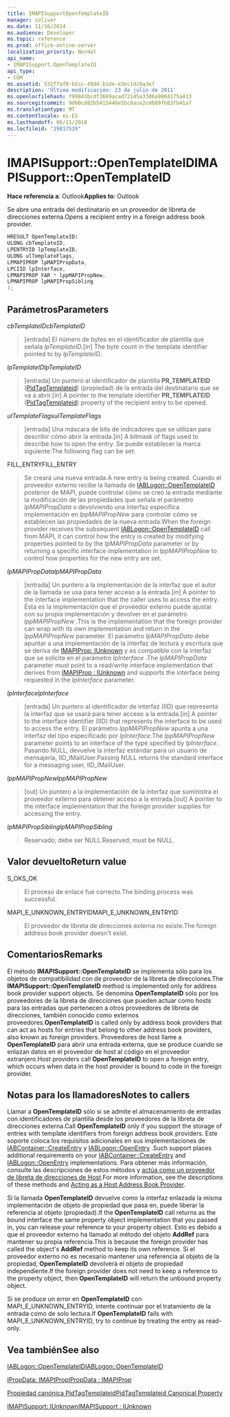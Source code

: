 ```yaml
---
title: IMAPISupportOpenTemplateID
manager: soliver
ms.date: 11/16/2014
ms.audience: Developer
ms.topic: reference
ms.prod: office-online-server
localization_priority: Normal
api_name:
- IMAPISupport.OpenTemplateID
api_type:
- COM
ms.assetid: 532f7af0-b2cc-49dd-b1de-e3ec1dc9a3e7
description: 'Última modificación: 23 de julio de 2011'
ms.openlocfilehash: f99843bcdf3689acad72145a33d6a9804175a413
ms.sourcegitcommit: 9d60cd82b5413446e5bc8ace2cd689f683fb41a7
ms.translationtype: MT
ms.contentlocale: es-ES
ms.lasthandoff: 06/11/2018
ms.locfileid: "19817539"
---
```

# <a name="imapisupportopentemplateid"></a><span data-ttu-id="90651-103">IMAPISupport::OpenTemplateID</span><span class="sxs-lookup"><span data-stu-id="90651-103">IMAPISupport::OpenTemplateID</span></span>

  
  
<span data-ttu-id="90651-104">**Hace referencia a**: Outlook</span><span class="sxs-lookup"><span data-stu-id="90651-104">**Applies to**: Outlook</span></span> 
  
<span data-ttu-id="90651-105">Se abre una entrada del destinatario en un proveedor de libreta de direcciones externa.</span><span class="sxs-lookup"><span data-stu-id="90651-105">Opens a recipient entry in a foreign address book provider.</span></span>
  
```cpp
HRESULT OpenTemplateID(
ULONG cbTemplateID,
LPENTRYID lpTemplateID,
ULONG ulTemplateFlags,
LPMAPIPROP lpMAPIPropData,
LPCIID lpInterface,
LPMAPIPROP FAR * lppMAPIPropNew,
LPMAPIPROP lpMAPIPropSibling
);
```

## <a name="parameters"></a><span data-ttu-id="90651-106">Parámetros</span><span class="sxs-lookup"><span data-stu-id="90651-106">Parameters</span></span>

 <span data-ttu-id="90651-107">_cbTemplateID_</span><span class="sxs-lookup"><span data-stu-id="90651-107">_cbTemplateID_</span></span>
  
> <span data-ttu-id="90651-108">[entrada] El número de bytes en el identificador de plantilla que señala _lpTemplateID_.</span><span class="sxs-lookup"><span data-stu-id="90651-108">[in] The byte count in the template identifier pointed to by  _lpTemplateID_.</span></span> 
    
 <span data-ttu-id="90651-109">_lpTemplateID_</span><span class="sxs-lookup"><span data-stu-id="90651-109">_lpTemplateID_</span></span>
  
> <span data-ttu-id="90651-110">[entrada] Un puntero al identificador de plantilla **PR_TEMPLATEID** ([PidTagTemplateid](pidtagtemplateid-canonical-property.md)) (propiedad) de la entrada del destinatario que se va a abrir.</span><span class="sxs-lookup"><span data-stu-id="90651-110">[in] A pointer to the template identifier **PR_TEMPLATEID** ([PidTagTemplateid](pidtagtemplateid-canonical-property.md)) property of the recipient entry to be opened.</span></span>
    
 <span data-ttu-id="90651-111">_ulTemplateFlags_</span><span class="sxs-lookup"><span data-stu-id="90651-111">_ulTemplateFlags_</span></span>
  
> <span data-ttu-id="90651-112">[entrada] Una máscara de bits de indicadores que se utilizan para describir cómo abrir la entrada.</span><span class="sxs-lookup"><span data-stu-id="90651-112">[in] A bitmask of flags used to describe how to open the entry.</span></span> <span data-ttu-id="90651-113">Se puede establecer la marca siguiente:</span><span class="sxs-lookup"><span data-stu-id="90651-113">The following flag can be set:</span></span>
    
<span data-ttu-id="90651-114">FILL_ENTRY</span><span class="sxs-lookup"><span data-stu-id="90651-114">FILL_ENTRY</span></span> 
  
> <span data-ttu-id="90651-115">Se creará una nueva entrada.</span><span class="sxs-lookup"><span data-stu-id="90651-115">A new entry is being created.</span></span> <span data-ttu-id="90651-116">Cuando el proveedor externo recibe la llamada de [IABLogon::OpenTemplateID](iablogon-opentemplateid.md) posterior de MAPI, puede controlar cómo se creó la entrada mediante la modificación de las propiedades que señala el parámetro _lpMAPIPropData_ o devolviendo una interfaz específica implementación en _lppMAPIPropNew_ para controlar cómo se establecen las propiedades de la nueva entrada.</span><span class="sxs-lookup"><span data-stu-id="90651-116">When the foreign provider receives the subsequent [IABLogon::OpenTemplateID](iablogon-opentemplateid.md) call from MAPI, it can control how the entry is created by modifying properties pointed to by the  _lpMAPIPropData_ parameter or by returning a specific interface implementation in  _lppMAPIPropNew_ to control how properties for the new entry are set.</span></span> 
    
 <span data-ttu-id="90651-117">_lpMAPIPropData_</span><span class="sxs-lookup"><span data-stu-id="90651-117">_lpMAPIPropData_</span></span>
  
> <span data-ttu-id="90651-118">[entrada] Un puntero a la implementación de la interfaz que el autor de la llamada se usa para tener acceso a la entrada.</span><span class="sxs-lookup"><span data-stu-id="90651-118">[in] A pointer to the interface implementation that the caller uses to access the entry.</span></span> <span data-ttu-id="90651-119">Ésta es la implementación que el proveedor externo puede ajustar con su propia implementación y devolver en el parámetro _lppMAPIPropNew_ .</span><span class="sxs-lookup"><span data-stu-id="90651-119">This is the implementation that the foreign provider can wrap with its own implementation and return in the  _lppMAPIPropNew_ parameter.</span></span> <span data-ttu-id="90651-120">El parámetro _lpMAPIPropData_ debe apuntar a una implementación de la interfaz de lectura y escritura que se deriva de [IMAPIProp: IUnknown](imapipropiunknown.md) y es compatible con la interfaz que se solicita en el parámetro _lpInterface_ .</span><span class="sxs-lookup"><span data-stu-id="90651-120">The  _lpMAPIPropData_ parameter must point to a read/write interface implementation that derives from [IMAPIProp : IUnknown](imapipropiunknown.md) and supports the interface being requested in the  _lpInterface_ parameter.</span></span> 
    
 <span data-ttu-id="90651-121">_lpInterface_</span><span class="sxs-lookup"><span data-stu-id="90651-121">_lpInterface_</span></span>
  
> <span data-ttu-id="90651-122">[entrada] Un puntero al identificador de interfaz (IID) que representa la interfaz que se usará para tener acceso a la entrada.</span><span class="sxs-lookup"><span data-stu-id="90651-122">[in] A pointer to the interface identifier (IID) that represents the interface to be used to access the entry.</span></span> <span data-ttu-id="90651-123">El parámetro _lppMAPIPropNew_ apunta a una interfaz del tipo especificado por _lpInterface_.</span><span class="sxs-lookup"><span data-stu-id="90651-123">The  _lppMAPIPropNew_ parameter points to an interface of the type specified by  _lpInterface_.</span></span> <span data-ttu-id="90651-124">Pasando NULL, devuelve la interfaz estándar para un usuario de mensajería, IID_IMailUser.</span><span class="sxs-lookup"><span data-stu-id="90651-124">Passing NULL returns the standard interface for a messaging user, IID_IMailUser.</span></span> 
    
 <span data-ttu-id="90651-125">_lppMAPIPropNew_</span><span class="sxs-lookup"><span data-stu-id="90651-125">_lppMAPIPropNew_</span></span>
  
> <span data-ttu-id="90651-126">[out] Un puntero a la implementación de la interfaz que suministra el proveedor externo para obtener acceso a la entrada.</span><span class="sxs-lookup"><span data-stu-id="90651-126">[out] A pointer to the interface implementation that the foreign provider supplies for accessing the entry.</span></span>
    
 <span data-ttu-id="90651-127">_lpMAPIPropSibling_</span><span class="sxs-lookup"><span data-stu-id="90651-127">_lpMAPIPropSibling_</span></span>
  
> <span data-ttu-id="90651-128">Reservado; debe ser NULL.</span><span class="sxs-lookup"><span data-stu-id="90651-128">Reserved; must be NULL.</span></span>
    
## <a name="return-value"></a><span data-ttu-id="90651-129">Valor devuelto</span><span class="sxs-lookup"><span data-stu-id="90651-129">Return value</span></span>

<span data-ttu-id="90651-130">S_OK</span><span class="sxs-lookup"><span data-stu-id="90651-130">S_OK</span></span> 
  
> <span data-ttu-id="90651-131">El proceso de enlace fue correcto.</span><span class="sxs-lookup"><span data-stu-id="90651-131">The binding process was successful.</span></span>
    
<span data-ttu-id="90651-132">MAPI_E_UNKNOWN_ENTRYID</span><span class="sxs-lookup"><span data-stu-id="90651-132">MAPI_E_UNKNOWN_ENTRYID</span></span> 
  
> <span data-ttu-id="90651-133">El proveedor de libreta de direcciones externa no existe.</span><span class="sxs-lookup"><span data-stu-id="90651-133">The foreign address book provider doesn't exist.</span></span>
    
## <a name="remarks"></a><span data-ttu-id="90651-134">Comentarios</span><span class="sxs-lookup"><span data-stu-id="90651-134">Remarks</span></span>

<span data-ttu-id="90651-135">El método **IMAPISupport::OpenTemplateID** se implementa sólo para los objetos de compatibilidad con de proveedor de la libreta de direcciones.</span><span class="sxs-lookup"><span data-stu-id="90651-135">The **IMAPISupport::OpenTemplateID** method is implemented only for address book provider support objects.</span></span> <span data-ttu-id="90651-136">Se denomina **OpenTemplateID** sólo por los proveedores de la libreta de direcciones que pueden actuar como hosts para las entradas que pertenecen a otros proveedores de libreta de direcciones, también conocido como externos proveedores.</span><span class="sxs-lookup"><span data-stu-id="90651-136">**OpenTemplateID** is called only by address book providers that can act as hosts for entries that belong to other address book providers, also known as foreign providers.</span></span> <span data-ttu-id="90651-137">Proveedores de host llame a **OpenTemplateID** para abrir una entrada externa, que se produce cuando se enlazan datos en el proveedor de host al código en el proveedor extranjero.</span><span class="sxs-lookup"><span data-stu-id="90651-137">Host providers call **OpenTemplateID** to open a foreign entry, which occurs when data in the host provider is bound to code in the foreign provider.</span></span> 
  
## <a name="notes-to-callers"></a><span data-ttu-id="90651-138">Notas para los llamadores</span><span class="sxs-lookup"><span data-stu-id="90651-138">Notes to callers</span></span>

<span data-ttu-id="90651-139">Llamar a **OpenTemplateID** sólo si se admite el almacenamiento de entradas con identificadores de plantilla desde los proveedores de la libreta de direcciones externa.</span><span class="sxs-lookup"><span data-stu-id="90651-139">Call **OpenTemplateID** only if you support the storage of entries with template identifiers from foreign address book providers.</span></span> <span data-ttu-id="90651-140">Este soporte coloca los requisitos adicionales en sus implementaciones de [IABContainer::CreateEntry](iabcontainer-createentry.md) y [IABLogon::OpenEntry](iablogon-openentry.md) .</span><span class="sxs-lookup"><span data-stu-id="90651-140">Such support places additional requirements on your [IABContainer::CreateEntry](iabcontainer-createentry.md) and [IABLogon::OpenEntry](iablogon-openentry.md) implementations.</span></span> <span data-ttu-id="90651-141">Para obtener más información, consulte las descripciones de estos métodos y [actúa como un proveedor de libreta de direcciones de Host](acting-as-a-host-address-book-provider.md).</span><span class="sxs-lookup"><span data-stu-id="90651-141">For more information, see the descriptions of these methods and [Acting as a Host Address Book Provider](acting-as-a-host-address-book-provider.md).</span></span>
  
<span data-ttu-id="90651-142">Si la llamada **OpenTemplateID** devuelve como la interfaz enlazada la misma implementación de objeto de propiedad que pasa en, puede liberar la referencia al objeto (propiedad).</span><span class="sxs-lookup"><span data-stu-id="90651-142">If the **OpenTemplateID** call returns as the bound interface the same property object implementation that you passed in, you can release your reference to your property object.</span></span> <span data-ttu-id="90651-143">Esto es debido a que el proveedor externo ha llamado al método del objeto **AddRef** para mantener su propia referencia.</span><span class="sxs-lookup"><span data-stu-id="90651-143">This is because the foreign provider has called the object's **AddRef** method to keep its own reference.</span></span> <span data-ttu-id="90651-144">Si el proveedor externo no es necesario mantener una referencia al objeto de la propiedad, **OpenTemplateID** devolverá el objeto de propiedad independiente.</span><span class="sxs-lookup"><span data-stu-id="90651-144">If the foreign provider does not need to keep a reference to the property object, then **OpenTemplateID** will return the unbound property object.</span></span> 
  
<span data-ttu-id="90651-145">Si se produce un error en **OpenTemplateID** con MAPI_E_UNKNOWN_ENTRYID, intente continuar por el tratamiento de la entrada como de solo lectura.</span><span class="sxs-lookup"><span data-stu-id="90651-145">If **OpenTemplateID** fails with MAPI_E_UNKNOWN_ENTRYID, try to continue by treating the entry as read-only.</span></span> 
  
## <a name="see-also"></a><span data-ttu-id="90651-146">Vea también</span><span class="sxs-lookup"><span data-stu-id="90651-146">See also</span></span>



[<span data-ttu-id="90651-147">IABLogon::OpenTemplateID</span><span class="sxs-lookup"><span data-stu-id="90651-147">IABLogon::OpenTemplateID</span></span>](iablogon-opentemplateid.md)
  
[<span data-ttu-id="90651-148">IPropData: IMAPIProp</span><span class="sxs-lookup"><span data-stu-id="90651-148">IPropData : IMAPIProp</span></span>](ipropdataimapiprop.md)
  
[<span data-ttu-id="90651-149">Propiedad canónica PidTagTemplateid</span><span class="sxs-lookup"><span data-stu-id="90651-149">PidTagTemplateid Canonical Property</span></span>](pidtagtemplateid-canonical-property.md)
  
[<span data-ttu-id="90651-150">IMAPISupport: IUnknown</span><span class="sxs-lookup"><span data-stu-id="90651-150">IMAPISupport : IUnknown</span></span>](imapisupportiunknown.md)

